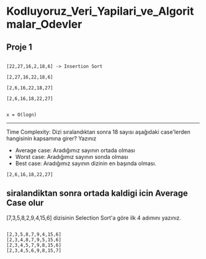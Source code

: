 # Kodluyoruz_Veri_Yapilari_ve_Algoritmalar_Odevler

## Proje 1
```

[22,27,16,2,18,6] -> Insertion Sort

[2,27,16,22,18,6]

[2,6,16,22,18,27]

[2,6,16,18,22,27]


x = O(logn)

```
--------
Time Complexity: Dizi sıralandıktan sonra 18 sayısı aşağıdaki case'lerden hangisinin kapsamına girer? Yazınız

* Average case: Aradığımız sayının ortada olması
* Worst case: Aradığımız sayının sonda olması
* Best case: Aradığımız sayının dizinin en başında olması.

```[2,6,16,18,22,27]``` 

siralandiktan sonra ortada kaldigi icin Average Case olur
---------

[7,3,5,8,2,9,4,15,6] dizisinin Selection Sort'a göre ilk 4 adımını yazınız.
```

[2,3,5,8,7,9,4,15,6]
[2,3,4,8,7,9,5,15,6]
[2,3,4,5,7,9,8,15,6]
[2,3,4,5,6,9,8,15,7]
```
